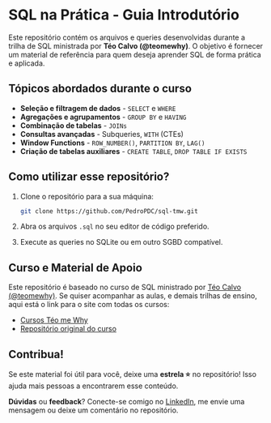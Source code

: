 # SQL na Prática - Guia Introdutório

Este repositório contém os arquivos e queries desenvolvidas durante a trilha de SQL ministrada por **Téo Calvo (@teomewhy)**. O objetivo é fornecer um material de referência para quem deseja aprender SQL de forma prática e aplicada.

## Tópicos abordados durante o curso

- **Seleção e filtragem de dados** - `SELECT` e `WHERE`
- **Agregações e agrupamentos** - `GROUP BY` e `HAVING`
- **Combinação de tabelas** - `JOINs`
- **Consultas avançadas** - Subqueries, `WITH` (CTEs)
- **Window Functions** - `ROW_NUMBER()`, `PARTITION BY`, `LAG()`
- **Criação de tabelas auxiliares** - `CREATE TABLE`, `DROP TABLE IF EXISTS`

## Como utilizar esse repositório?

1. Clone o repositório para a sua máquina:

   ```sh
   git clone https://github.com/PedroPDC/sql-tmw.git

2. Abra os arquivos `.sql` no seu editor de código preferido.
3. Execute as queries no SQLite ou em outro SGBD compatível.

## Curso e Material de Apoio

Este repositório é baseado no curso de SQL ministrado por [Téo Calvo (@teomewhy)](https://www.linkedin.com/in/teocalvo/). Se quiser acompanhar as aulas, e demais trilhas de ensino, aqui está o link para o site com todas os cursos:

- [Cursos Téo me Why](https://cursos.teomewhy.org/)
- [Repositório original do curso](https://github.com/TeoCalvo/teoSQL-V2)

## Contribua!

Se este material foi útil para você, deixe uma **estrela ⭐** no repositório! Isso ajuda mais pessoas a encontrarem esse conteúdo.

**Dúvidas** ou **feedback**? Conecte-se comigo no [LinkedIn](https://www.linkedin.com/in/pedro-paulo-dantas-costa/), me envie uma mensagem ou deixe um comentário no repositório.
